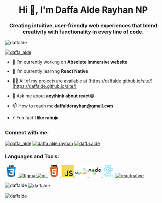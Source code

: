 <h1 align="center">Hi 👋, I'm Daffa Alde Rayhan NP</h1>
<h3 align="center">Creating intuitive, user-friendly web experiences that blend creativity with functionality in every line of code.</h3>

<p align="left"> <img src="https://komarev.com/ghpvc/?username=daffalde&label=Profile%20views&color=0e75b6&style=flat" alt="daffalde" /> </p>

<p align="left"> <a href="https://twitter.com/daffa_alde" target="blank"><img src="https://img.shields.io/twitter/follow/daffa_alde?logo=twitter&style=for-the-badge" alt="daffa_alde" /></a> </p>

- 🔭 I’m currently working on **Absolute Immersive website**

- 🌱 I’m currently learning **React Native**

- 👨‍💻 All of my projects are available at [https://daffalde.github.io/site/](https://daffalde.github.io/site/)

- 💬 Ask me about **anythink about react😊**

- 📫 How to reach me **daffalderayhan@gmail.com**

- ⚡ Fun fact **I like rain🌧️**

<h3 align="left">Connect with me:</h3>
<p align="left">
<a href="https://twitter.com/daffa_alde" target="blank"><img align="center" src="https://raw.githubusercontent.com/rahuldkjain/github-profile-readme-generator/master/src/images/icons/Social/twitter.svg" alt="daffa_alde" height="30" width="40" /></a>
<a href="https://fb.com/daffa alde rayhan" target="blank"><img align="center" src="https://raw.githubusercontent.com/rahuldkjain/github-profile-readme-generator/master/src/images/icons/Social/facebook.svg" alt="daffa alde rayhan" height="30" width="40" /></a>
<a href="https://instagram.com/daffa.alde" target="blank"><img align="center" src="https://raw.githubusercontent.com/rahuldkjain/github-profile-readme-generator/master/src/images/icons/Social/instagram.svg" alt="daffa.alde" height="30" width="40" /></a>
</p>

<h3 align="left">Languages and Tools:</h3>
<p align="left"> <a href="https://www.w3schools.com/css/" target="_blank" rel="noreferrer"> <img src="https://raw.githubusercontent.com/devicons/devicon/master/icons/css3/css3-original-wordmark.svg" alt="css3" width="40" height="40"/> </a> <a href="https://www.figma.com/" target="_blank" rel="noreferrer"> <img src="https://www.vectorlogo.zone/logos/figma/figma-icon.svg" alt="figma" width="40" height="40"/> </a> <a href="https://git-scm.com/" target="_blank" rel="noreferrer"> <img src="https://www.vectorlogo.zone/logos/git-scm/git-scm-icon.svg" alt="git" width="40" height="40"/> </a> <a href="https://www.w3.org/html/" target="_blank" rel="noreferrer"> <img src="https://raw.githubusercontent.com/devicons/devicon/master/icons/html5/html5-original-wordmark.svg" alt="html5" width="40" height="40"/> </a> <a href="https://developer.mozilla.org/en-US/docs/Web/JavaScript" target="_blank" rel="noreferrer"> <img src="https://raw.githubusercontent.com/devicons/devicon/master/icons/javascript/javascript-original.svg" alt="javascript" width="40" height="40"/> </a> <a href="https://www.mysql.com/" target="_blank" rel="noreferrer"> <img src="https://raw.githubusercontent.com/devicons/devicon/master/icons/mysql/mysql-original-wordmark.svg" alt="mysql" width="40" height="40"/> </a> <a href="https://nodejs.org" target="_blank" rel="noreferrer"> <img src="https://raw.githubusercontent.com/devicons/devicon/master/icons/nodejs/nodejs-original-wordmark.svg" alt="nodejs" width="40" height="40"/> </a> <a href="https://reactjs.org/" target="_blank" rel="noreferrer"> <img src="https://raw.githubusercontent.com/devicons/devicon/master/icons/react/react-original-wordmark.svg" alt="react" width="40" height="40"/> </a> <a href="https://reactnative.dev/" target="_blank" rel="noreferrer"> <img src="https://reactnative.dev/img/header_logo.svg" alt="reactnative" width="40" height="40"/> </a> </p>

<p><img align="left" src="https://github-readme-stats.vercel.app/api/top-langs?username=daffalde&show_icons=true&locale=en&layout=compact" alt="daffalde" /></p>

<p>&nbsp;<img align="center" src="https://github-readme-stats.vercel.app/api?username=daffalde&show_icons=true&locale=en" alt="daffalde" /></p>

<p><img align="center" src="https://github-readme-streak-stats.herokuapp.com/?user=daffalde&" alt="daffalde" /></p>
